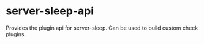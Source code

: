 # server-sleep-api
Provides the plugin api for server-sleep. Can be used to build custom check plugins.
